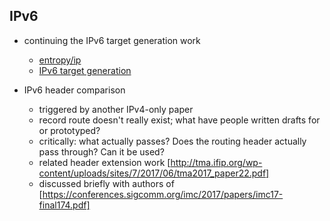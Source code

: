 ## IPv6

- continuing the IPv6 target generation work
  - [entropy/ip](https://dl.acm.org/citation.cfm?id=2987445)
  - [IPv6 target generation](https://conferences.sigcomm.org/imc/2017/papers/imc17-final245.pdf)

- IPv6 header comparison
  - triggered by another IPv4-only paper
  - record route doesn't really exist; what have people written drafts for or prototyped?
  - critically: what actually passes? Does the routing header actually pass through? Can it be used?
  - related header extension work [http://tma.ifip.org/wp-content/uploads/sites/7/2017/06/tma2017_paper22.pdf]
  - discussed briefly with authors of [https://conferences.sigcomm.org/imc/2017/papers/imc17-final174.pdf]
